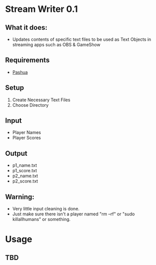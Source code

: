 # Stream Writer 0.1

## What it does:
- Updates contents of specific text files to be used as Text Objects in streaming apps such as OBS & GameShow

## Requirements

- [Pashua](https://www.bluem.net/en/projects/pashua/)

## Setup

1. Create Necessary Text Files
2. Choose Directory

## Input

- Player Names
- Player Scores

## Output

- p1_name.txt
- p1_score.txt
- p2_name.txt
- p2_score.txt

## Warning: 

- Very little input cleaning is done.
- Just make sure there isn't a player named "rm –rf" or "sudo killallhumans" or something.


# Usage

##  TBD
